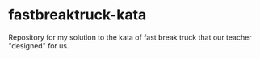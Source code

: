 # fastbreaktruck-kata
Repository for my solution to the kata of fast break truck that our teacher "designed" for us.
